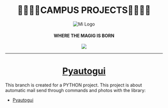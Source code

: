 <h1 align="center">
🚀👨‍🚀🚀CAMPUS PROJECTS🚀👨‍🚀🚀
</h1>

<div align="center"">
  <img src="https://user-images.githubusercontent.com/122552606/224404082-4e0dcf42-b5b8-4ef2-80a8-8b77a4fed5f2.jpg" alt="Mi Logo">
</div>

  <h4 align="center">
WHERE THE MAGIG IS BORN 
   </h4>

<p align="center">
 <img src="https://img.shields.io/badge/STATE-FINISHED-red">
</p>

------------

# <h1 align="center">[Pyautogui](https://github.com/Davidpereznuma10/Campus_Projects/tree/Pyautogui "Pyautogui")</h1>
This branch is created for a PYTHON project.
This project is about automatic mail send through commands and photos with the library:

- [Pyautogui](https://pyautogui.readthedocs.io/en/latest/ "Pyautogui")
